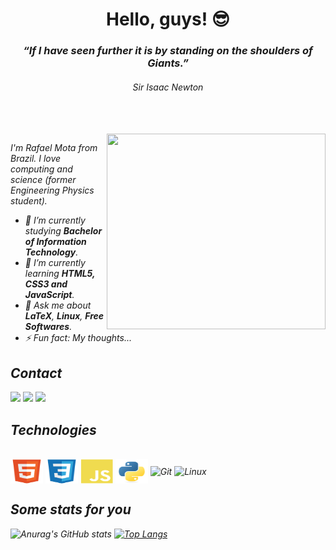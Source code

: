 <!--
**fael-atom/fael-atom** is a ✨ _special_ ✨ repository because its `README.md` (this file) appears on your GitHub profile.-->

<h1 align="center">Hello, guys! 😎 </h1> 

<h3 align="center"><i>“If I have seen further it is by standing on the shoulders of Giants.”</it></h3>
<h6 align="center">Sir Isaac Newton</h6>

<br>
<br>

<img align="right" src="https://media4.giphy.com/media/xT9IgzoKnwFNmISR8I/giphy.gif?cid=ecf05e47oeoixpqnw6kt0ytmah6acswz8np8lozv9w1td93y&rid=giphy.gif&ct=g" width="350" height="313"/>


I'm Rafael Mota from Brazil. 
I love computing and science (former Engineering Physics student).

- 🔭 I’m currently studying **Bachelor of Information Technology**.
- 🌱 I’m currently learning **HTML5, CSS3 and JavaScript**.
- 💬 Ask me about **LaTeX**, **Linux**, **Free Softwares**.
- ⚡ Fun fact: My thoughts...


## Contact
 
<div> 
  <a href="https://www.linkedin.com/in/faelmota/" target="_blank"><img src="https://img.shields.io/badge/-LinkedIn-%230077B5?style=for-the-badge&logo=linkedin&logoColor=white" target="__blank"></a>  
  <a href="https://www.youtube.com/c/MundoExatas" target="_blank"><img src="https://img.shields.io/badge/YouTube-FF0000?style=for-the-badge&logo=youtube&logoColor=white" target="_blank"></a>
  <a href = "mailto:contato.mundoexatas@gmail.com"><img src="https://img.shields.io/badge/-Gmail-%23333?style=for-the-badge&logo=gmail&logoColor=white" target="_blank"></a>
</div>

## Technologies

<div style="display: inline_block"><br>
  <img align="center" alt="HTML" height="39" width="52" src="https://raw.githubusercontent.com/devicons/devicon/master/icons/html5/html5-original.svg">
  <img align="center" alt="CSS" height="39" width="52" src="https://raw.githubusercontent.com/devicons/devicon/master/icons/css3/css3-original.svg">
  <img align="center" alt="JavaScript" height="39" width="52" src="https://raw.githubusercontent.com/devicons/devicon/master/icons/javascript/javascript-plain.svg">
  <img align="center" alt="Python" height="39" width="52" src="https://raw.githubusercontent.com/devicons/devicon/master/icons/python/python-original.svg">
  <img align="center" alt="Git" height="39" width="52" src="https://raw.githubusercontent.com/jmnote/z-icons/master/svg/git.svg">
  <img align="center" alt="Linux" height="39" width="52" src="https://cdn.jsdelivr.net/gh/devicons/devicon/icons/linux/linux-original.svg">
</div>
  
  
## Some stats for you

![Anurag's GitHub stats](https://github-readme-stats.vercel.app/api?username=fael-atom&show_icons=true&theme=merko)
[![Top Langs](https://github-readme-stats.vercel.app/api/top-langs/?username=fael-atom&layout=compact)](https://github.com/anuraghazra/github-readme-stats)

  
  
  
  
  


